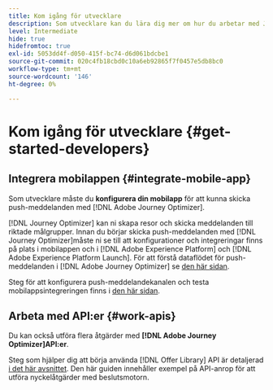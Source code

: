 ```yaml
---
title: Kom igång för utvecklare
description: Som utvecklare kan du lära dig mer om hur du arbetar med Journey Optimizer
level: Intermediate
hide: true
hidefromtoc: true
exl-id: 5053dd4f-d050-415f-bc74-d6d061bdcbe1
source-git-commit: 020c4fb18cbd0c10a6eb92865f7f0457e5db8bc0
workflow-type: tm+mt
source-wordcount: '146'
ht-degree: 0%

---
```


# Kom igång för utvecklare {#get-started-developers}

## Integrera mobilappen {#integrate-mobile-app}

Som utvecklare måste du **konfigurera din mobilapp** för att kunna skicka push-meddelanden med [!DNL Adobe Journey Optimizer].

[!DNL Journey Optimizer] kan ni skapa resor och skicka meddelanden till riktade målgrupper. Innan du börjar skicka push-meddelanden med [!DNL Journey Optimizer]måste ni se till att konfigurationer och integreringar finns på plats i mobilappen och i [!DNL Adobe Experience Platform] och [!DNL Adobe Experience Platform Launch]. För att förstå dataflödet för push-meddelanden i [!DNL Adobe Journey Optimizer] se [den här sidan](../../push/push-gs.md).

Steg för att konfigurera push-meddelandekanalen och testa mobilappsintegreringen finns i [den här sidan](../../push/push-configuration.md).

## Arbeta med API:er {#work-apis}

Du kan också utföra flera åtgärder med **[!DNL Adobe Journey Optimizer]API:er**.

Steg som hjälper dig att börja använda [!DNL Offer Library] API är detaljerad [i det här avsnittet](../../offers/api-reference/getting-started.md). Den här guiden innehåller exempel på API-anrop för att utföra nyckelåtgärder med beslutsmotorn.
